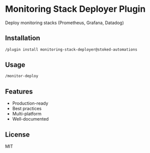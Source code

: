# Monitoring Stack Deployer Plugin

Deploy monitoring stacks (Prometheus, Grafana, Datadog)

## Installation

```bash
/plugin install monitoring-stack-deployer@stoked-automations
```

## Usage

```bash
/monitor-deploy
```

## Features

- Production-ready
- Best practices
- Multi-platform
- Well-documented

## License

MIT
